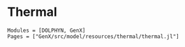 # Thermal
```@autodocs
Modules = [DOLPHYN, GenX]
Pages = ["GenX/src/model/resources/thermal/thermal.jl"]
```